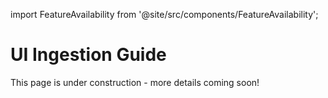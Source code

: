 import FeatureAvailability from '@site/src/components/FeatureAvailability';

# UI Ingestion Guide

<FeatureAvailability/>

This page is under construction - more details coming soon!
